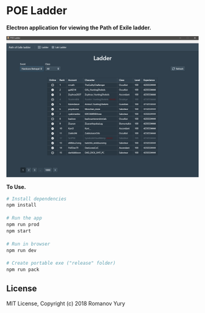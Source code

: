 # POE Ladder

**Electron application for viewing the Path of Exile ladder.**

![](public/Screenshot_1.png?raw=true)

**To Use.**

```bash
# Install dependencies
npm install

# Run the app
npm run prod
npm start

# Run in browser
npm run dev

# Create portable exe ("release" folder)
npm run pack
```

## License

MIT License, Copyright (c) 2018 Romanov Yury

